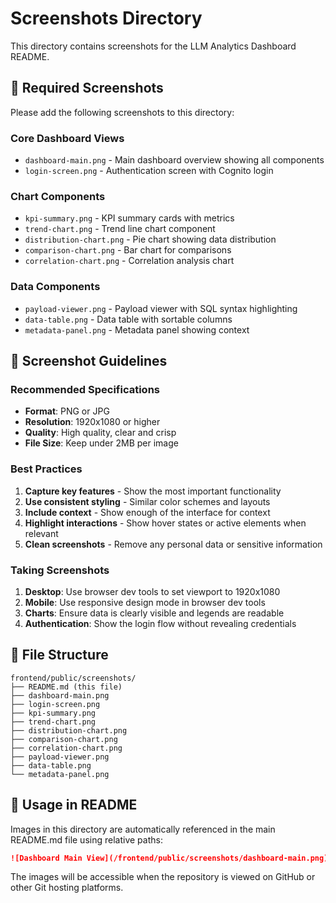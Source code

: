 # Screenshots Directory

This directory contains screenshots for the LLM Analytics Dashboard README.

## 📸 Required Screenshots

Please add the following screenshots to this directory:

### Core Dashboard Views
- `dashboard-main.png` - Main dashboard overview showing all components
- `login-screen.png` - Authentication screen with Cognito login

### Chart Components
- `kpi-summary.png` - KPI summary cards with metrics
- `trend-chart.png` - Trend line chart component
- `distribution-chart.png` - Pie chart showing data distribution
- `comparison-chart.png` - Bar chart for comparisons
- `correlation-chart.png` - Correlation analysis chart

### Data Components
- `payload-viewer.png` - Payload viewer with SQL syntax highlighting
- `data-table.png` - Data table with sortable columns
- `metadata-panel.png` - Metadata panel showing context

## 🎯 Screenshot Guidelines

### Recommended Specifications
- **Format**: PNG or JPG
- **Resolution**: 1920x1080 or higher
- **Quality**: High quality, clear and crisp
- **File Size**: Keep under 2MB per image

### Best Practices
1. **Capture key features** - Show the most important functionality
2. **Use consistent styling** - Similar color schemes and layouts
3. **Include context** - Show enough of the interface for context
4. **Highlight interactions** - Show hover states or active elements when relevant
5. **Clean screenshots** - Remove any personal data or sensitive information

### Taking Screenshots
1. **Desktop**: Use browser dev tools to set viewport to 1920x1080
2. **Mobile**: Use responsive design mode in browser dev tools
3. **Charts**: Ensure data is clearly visible and legends are readable
4. **Authentication**: Show the login flow without revealing credentials

## 📁 File Structure
```
frontend/public/screenshots/
├── README.md (this file)
├── dashboard-main.png
├── login-screen.png
├── kpi-summary.png
├── trend-chart.png
├── distribution-chart.png
├── comparison-chart.png
├── correlation-chart.png
├── payload-viewer.png
├── data-table.png
└── metadata-panel.png
```

## 🔗 Usage in README

Images in this directory are automatically referenced in the main README.md file using relative paths:

```markdown
![Dashboard Main View](/frontend/public/screenshots/dashboard-main.png)
```

The images will be accessible when the repository is viewed on GitHub or other Git hosting platforms. 